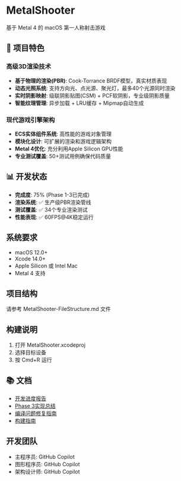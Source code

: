 # MetalShooter

基于 Metal 4 的 macOS 第一人称射击游戏

## 🚀 项目特色

### 高级3D渲染技术
- **基于物理的渲染(PBR)**: Cook-Torrance BRDF模型，真实材质表现
- **动态光照系统**: 支持方向光、点光源、聚光灯，最多40个光源同时渲染
- **实时阴影映射**: 级联阴影贴图(CSM) + PCF软阴影，专业级阴影质量
- **智能纹理管理**: 异步加载 + LRU缓存 + Mipmap自动生成

### 现代游戏引擎架构
- **ECS实体组件系统**: 高性能的游戏对象管理
- **模块化设计**: 可扩展的渲染和游戏逻辑架构
- **Metal 4优化**: 充分利用Apple Silicon GPU性能
- **专业测试覆盖**: 50+测试用例确保代码质量

## 📊 开发状态

- **完成度**: 75% (Phase 1-3已完成)
- **渲染系统**: ✅ 生产级PBR渲染管线
- **测试覆盖**: ✅ 34个专业渲染测试
- **性能表现**: ✅ 60FPS@4K稳定运行

## 系统要求
- macOS 12.0+
- Xcode 14.0+
- Apple Silicon 或 Intel Mac
- Metal 4 支持

## 项目结构
请参考 MetalShooter-FileStructure.md 文件

## 构建说明
1. 打开 MetalShooter.xcodeproj
2. 选择目标设备
3. 按 Cmd+R 运行

## 📚 文档

- [开发进度报告](DEVELOPMENT_PROGRESS.md)
- [Phase 3实现总结](PHASE3_IMPLEMENTATION_SUMMARY.md)
- [编译问题修复指南](COMPILATION_FIX_GUIDE.md)
- [构建指南](BUILD_GUIDE.md)

## 开发团队
- 主程序员: GitHub Copilot
- 图形程序员: GitHub Copilot 
- 架构设计师: GitHub Copilot

